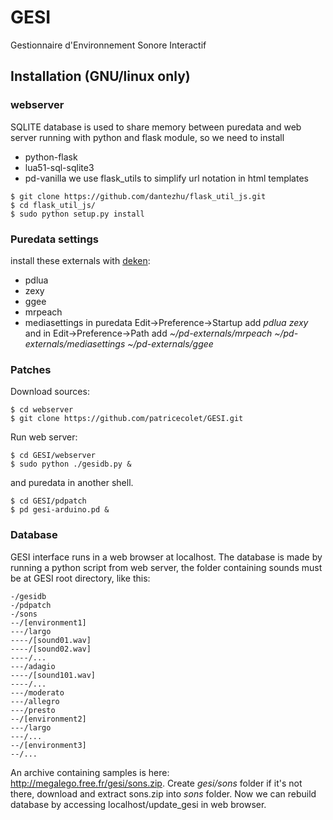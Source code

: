 # GESI
Gestionnaire d'Environnement Sonore Interactif
## Installation (GNU/linux only)
### webserver
SQLITE database is used to share memory between puredata and web server running with python and flask module, so we need to install
* python-flask 
* lua51-sql-sqlite3
* pd-vanilla
we use flask_utils to simplify url notation in html templates
```
$ git clone https://github.com/dantezhu/flask_util_js.git
$ cd flask_util_js/
$ sudo python setup.py install
```
### Puredata settings
install  these externals with [deken](https://github.com/pure-data/deken):
* pdlua
* zexy
* ggee
* mrpeach
* mediasettings
in puredata Edit->Preference->Startup add *pdlua zexy* and in Edit->Preference->Path add *~/pd-externals/mrpeach ~/pd-externals/mediasettings ~/pd-externals/ggee*
### Patches
Download sources:
```
$ cd webserver
$ git clone https://github.com/patricecolet/GESI.git
```
Run web server:
 ```
$ cd GESI/webserver
$ sudo python ./gesidb.py &
```
and puredata in another shell.
```
$ cd GESI/pdpatch
$ pd gesi-arduino.pd &
```
### Database
GESI interface runs in a web browser at localhost. The database is made by running a python script from web server,
the folder containing sounds must be at GESI root directory, like this:
```
-/gesidb
-/pdpatch
-/sons
--/[environment1]
---/largo
----/[sound01.wav]
----/[sound02.wav]
----/...
---/adagio
----/[sound101.wav]
----/...
---/moderato
---/allegro
---/presto
--/[environment2]
---/largo
---/...
--/[environment3]
--/...
```
An archive containing samples is here: http://megalego.free.fr/gesi/sons.zip.
Create *gesi/sons* folder if it's not there, download and extract sons.zip into *sons* folder.
Now we can rebuild database by accessing localhost/update_gesi in web browser.






